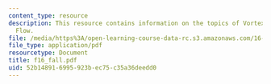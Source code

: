 ```yaml
---
content_type: resource
description: This resource contains information on the topics of Vortex and Lifting
  Flow.
file: /media/https%3A/open-learning-course-data-rc.s3.amazonaws.com/16-01-unified-engineering-i-ii-iii-iv-fall-2005-spring-2006/52b148916995923bec75c35a36deedd0_f16_fall.pdf
file_type: application/pdf
resourcetype: Document
title: f16_fall.pdf
uid: 52b14891-6995-923b-ec75-c35a36deedd0
---
```

